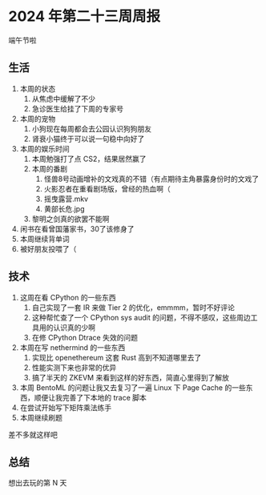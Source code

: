 # 2024 年第二十三周周报

端午节啦

## 生活

1. 本周的状态
    1. 从焦虑中缓解了不少
    2. 急诊医生给挂了下周的专家号
2. 本周的宠物
    1. 小狗现在每周都会去公园认识狗狗朋友
    2. 肾衰小猫终于可以说一句稳中向好了
3. 本周的娱乐时间
    1. 本周勉强打了点 CS2，结果居然赢了
    2. 本周的番剧
        1. 怪兽8号动画增补的文戏真的不错（有点期待主角暴露身份时的文戏了
        2. 火影忍者在重看剧场版，曾经的热血啊（
        3. 摇曳露营.mkv
        4. 黄部长危.jpg
    3. 黎明之剑真的欲罢不能啊
4. 闲书在看曾国藩家书，30了该修身了
5. 本周继续背单词
6. 被好朋友投喂了（

## 技术

1. 这周在看 CPython 的一些东西
    1. 自己实现了一套 IR 来做 Tier 2 的优化，emmmm，暂时不好评论
    2. 这种帮忙查了一个 CPython sys audit 的问题，不得不感叹，这些周边工具用的认识真的少啊
    3. 在修 CPython Dtrace 失效的问题
2. 本周在写 nethermind 的一些东西
    1. 实现比 openethereum 这套 Rust 高到不知道哪里去了
    2. 性能实测下来也非常的优异
    3. 搞了半天的 ZKEVM 来看到这样的好东西，简直心里得到了解放
3. 本周 BentoML 的问题让我又去复习了一遍 Linux 下 Page Cache 的一些东西，顺便让我完善了下本地的 trace 脚本
4. 在尝试开始写下矩阵乘法练手
5. 本周继续刷题

差不多就这样吧

## 总结

想出去玩的第 N 天